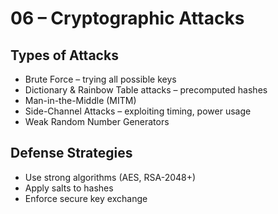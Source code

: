 # 06 – Cryptographic Attacks

## Types of Attacks
- Brute Force – trying all possible keys
- Dictionary & Rainbow Table attacks – precomputed hashes
- Man-in-the-Middle (MITM)
- Side-Channel Attacks – exploiting timing, power usage
- Weak Random Number Generators

## Defense Strategies
- Use strong algorithms (AES, RSA-2048+)
- Apply salts to hashes
- Enforce secure key exchange
